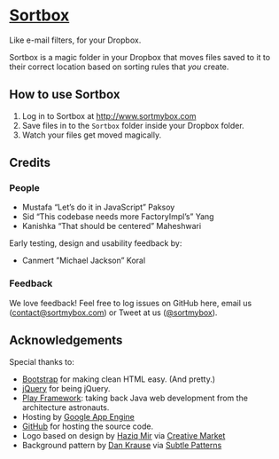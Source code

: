 # [Sortbox][sortbox]

Like e-mail filters, for your Dropbox.

Sortbox is a magic folder in your Dropbox that moves files saved to it to
their correct location based on sorting rules that *you* create.

[sortbox]: http://www.sortmybox.com

## How to use Sortbox

1. Log in to Sortbox at http://www.sortmybox.com
2. Save files in to the <code>Sortbox</code> folder inside your Dropbox folder.
3. Watch your files get moved magically.

## Credits

### People

- Mustafa “Let’s do it in JavaScript” Paksoy
- Sid “This codebase needs more FactoryImpl’s” Yang
- Kanishka “That should be centered” Maheshwari

Early testing, design and usability feedback by:

- Canmert ”Michael Jackson” Koral

### Feedback

We love feedback! Feel free to log issues on GitHub here, email us
(<contact@sortmybox.com>) or Tweet at us ([@sortmybox][twt]).

[twt]: http://www.twitter.com/sortmybox

## Acknowledgements

Special thanks to:

- [Bootstrap][] for making clean HTML easy. (And pretty.)
- [jQuery][] for being jQuery.
- [Play Framework][play]: taking back Java web development from the architecture astronauts.
- Hosting by [Google App Engine][appengine]
- [GitHub][] for hosting the source code.
- Logo based on design by [Haziq Mir][hm] via [Creative Market][cm]
- Background pattern by [Dan Krause][dan] via [Subtle Patterns][sp]

[cm]: http://creativemarket.com/free-goods
[hm]: https://twitter.com/haziqmir
[sp]: http://subtlepatterns.com/?p=1121
[dan]: http://dankruse.com/
[jQuery]: http://jquery.com/
[Bootstrap]: https://github.com/twitter/bootstrap
[play]: http://www.playframework.org
[GitHub]: https://github.com/mustpax/sortbox
[appengine]: http://appengine.google.com

